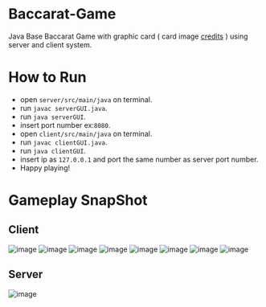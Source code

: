 # Baccarat-Game
Java Base Baccarat Game with graphic card ( card image [credits](https://snap2objects.com/2012/01/26/free-vector-playing-cards-deck/) ) using server and client system.
# How to Run
- open `server/src/main/java` on terminal.
- run `javac serverGUI.java`.
- run `java serverGUI`.
- insert port number ex:`8080`.
- open `client/src/main/java` on terminal.
- run `javac clientGUI.java`.
- run `java clientGUI`.
- insert ip as `127.0.0.1` and port the same number as server port number.
- Happy playing!
# Gameplay SnapShot
## Client
![image](https://user-images.githubusercontent.com/55163592/174784036-517f197f-92f9-4450-9f9b-4726648ed9a6.png)
![image](https://user-images.githubusercontent.com/55163592/174783815-7d12784c-e26b-431d-a7a4-fd74a20292a0.png)
![image](https://user-images.githubusercontent.com/55163592/174784102-55d6a310-9ead-403a-86a0-9b481fad96ee.png)
![image](https://user-images.githubusercontent.com/55163592/174784148-1cb2de5a-0180-43d7-9551-b1b313b8c2ff.png)
![image](https://user-images.githubusercontent.com/55163592/174784181-e91dbd0b-1c6d-4107-95a4-c8de10d205e1.png)
![image](https://user-images.githubusercontent.com/55163592/174784222-f2be2256-10fa-40f1-8d34-81f6b78a9978.png)
![image](https://user-images.githubusercontent.com/55163592/174784271-ce980c49-611a-4a17-9d86-0eca2ffb6647.png)
![image](https://user-images.githubusercontent.com/55163592/174784314-03f4a9c0-b09a-4a56-9cfc-27cdba9a9e97.png)
## Server
![image](https://user-images.githubusercontent.com/55163592/174784430-9d55ccbb-1676-46fe-bc04-5d4a2f42ad02.png)

